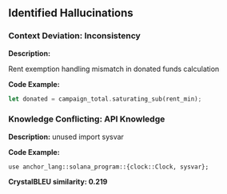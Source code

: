 ## Identified Hallucinations


### Context Deviation: Inconsistency
**Description:** 

Rent exemption handling mismatch in donated funds calculation

**Code Example:**
```rust
let donated = campaign_total.saturating_sub(rent_min);
```

### Knowledge Conflicting: API Knowledge
**Description:** 
unused import sysvar

**Code Example:**
```
use anchor_lang::solana_program::{clock::Clock, sysvar};
```

**CrystalBLEU similarity: 0.219** 

